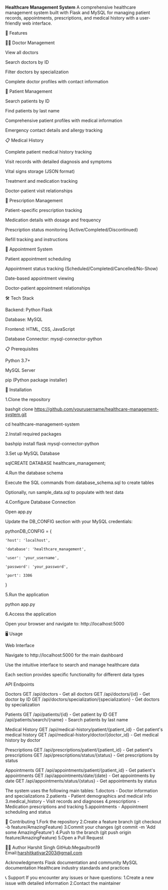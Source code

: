 **Healthcare Management System**
A comprehensive healthcare management system built with Flask and MySQL for managing patient records, appointments, prescriptions, and medical history with a user-friendly web interface.

🚀 Features 

👨‍⚕️ Doctor Management

View all doctors

Search doctors by ID

Filter doctors by specialization

Complete doctor profiles with contact information


👥 Patient Management

Search patients by ID

Find patients by last name

Comprehensive patient profiles with medical information

Emergency contact details and allergy tracking


📋 Medical History

Complete patient medical history tracking

Visit records with detailed diagnosis and symptoms

Vital signs storage (JSON format)

Treatment and medication tracking

Doctor-patient visit relationships


💊 Prescription Management

Patient-specific prescription tracking

Medication details with dosage and frequency

Prescription status monitoring (Active/Completed/Discontinued)

Refill tracking and instructions

📅 Appointment System

Patient appointment scheduling

Appointment status tracking (Scheduled/Completed/Cancelled/No-Show)

Date-based appointment viewing

Doctor-patient appointment relationships

🛠️ Tech Stack

Backend: Python Flask

Database: MySQL

Frontend: HTML, CSS, JavaScript

Database Connector: mysql-connector-python


📋 Prerequisites

Python 3.7+

MySQL Server

pip (Python package installer)

🔧 Installation

1.Clone the repository

bashgit clone https://github.com/yourusername/healthcare-management-system.git

cd healthcare-management-system

2.Install required packages

bashpip install flask mysql-connector-python

3.Set up MySQL Database

sqlCREATE DATABASE healthcare_management;

4.Run the database schema

Execute the SQL commands from database_schema.sql to create tables

Optionally, run sample_data.sql to populate with test data


4.Configure Database Connection

Open app.py

Update the DB_CONFIG section with your MySQL credentials:

pythonDB_CONFIG = {

    'host': 'localhost',
    
    'database': 'healthcare_management',
    
    'user': 'your_username',
    
    'password': 'your_password',
    
    'port': 3306
    
}


5.Run the application

python app.py

6.Access the application

Open your browser and navigate to: http://localhost:5000

🖥️ Usage

Web Interface

Navigate to http://localhost:5000 for the main dashboard

Use the intuitive interface to search and manage healthcare data

Each section provides specific functionality for different data types


API Endpoints

Doctors
GET /api/doctors - Get all doctors
GET /api/doctors/{id} - Get doctor by ID
GET /api/doctors/specialization/{specialization} - Get doctors by specialization

Patients
GET /api/patients/{id} - Get patient by ID
GET /api/patients/search/{name} - Search patients by last name

Medical History
GET /api/medical-history/patient/{patient_id} - Get patient's medical history
GET /api/medical-history/doctor/{doctor_id} - Get medical history by doctor

Prescriptions
GET /api/prescriptions/patient/{patient_id} - Get patient's prescriptions
GET /api/prescriptions/status/{status} - Get prescriptions by status

Appointments
GET /api/appointments/patient/{patient_id} - Get patient's appointments
GET /api/appointments/date/{date} - Get appointments by date
GET /api/appointments/status/{status} - Get appointments by status

The system uses the following main tables:
1.doctors - Doctor information and specializations
2.patients - Patient demographics and medical info
3.medical_history - Visit records and diagnoses
4.prescriptions - Medication prescriptions and tracking
5.appointments - Appointment scheduling and status


🤝 Contributing
1.Fork the repository
2.Create a feature branch (git checkout -b feature/AmazingFeature)
3.Commit your changes (git commit -m 'Add some AmazingFeature')
4.Push to the branch (git push origin feature/AmazingFeature)
5.Open a Pull Request

👨‍💻 Author
Harshit Singh
GitHub:Megaultron19 
Email:harshitkatiyar2003@gmail.com

Acknowledgments
Flask documentation and community
MySQL documentation
Healthcare industry standards and practices

📞 Support
If you encounter any issues or have questions:
1.Create a new issue with detailed information
2.Contact the maintainer
